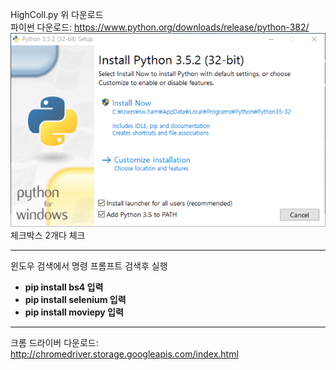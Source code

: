 HighColl.py 위 다운로드   
파이썬 다운로드: https://www.python.org/downloads/release/python-382/   
![다운로드](./img.png)   
체크박스 2개다 체크
<hr />

윈도우 검색에서 명령 프롬프트 검색후 실행      
- **pip install bs4 입력**   
- **pip install selenium 입력**   
- **pip install moviepy 입력**   

<hr />

크롬 드라이버 다운로드: http://chromedriver.storage.googleapis.com/index.html
